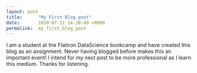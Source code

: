 ```yaml
---
layout: post
title:      "My First Blog post"
date:       2020-07-31 14:20:49 +0000
permalink:  my_first_blog_post
---
```




I am a student at the Flatiron DataScience bookcamp and have created this blog as an assignment.  Never having blogged before makes this an important event!  I intend for my next post to be more professional as I learn this medium.  Thanks for listening.
